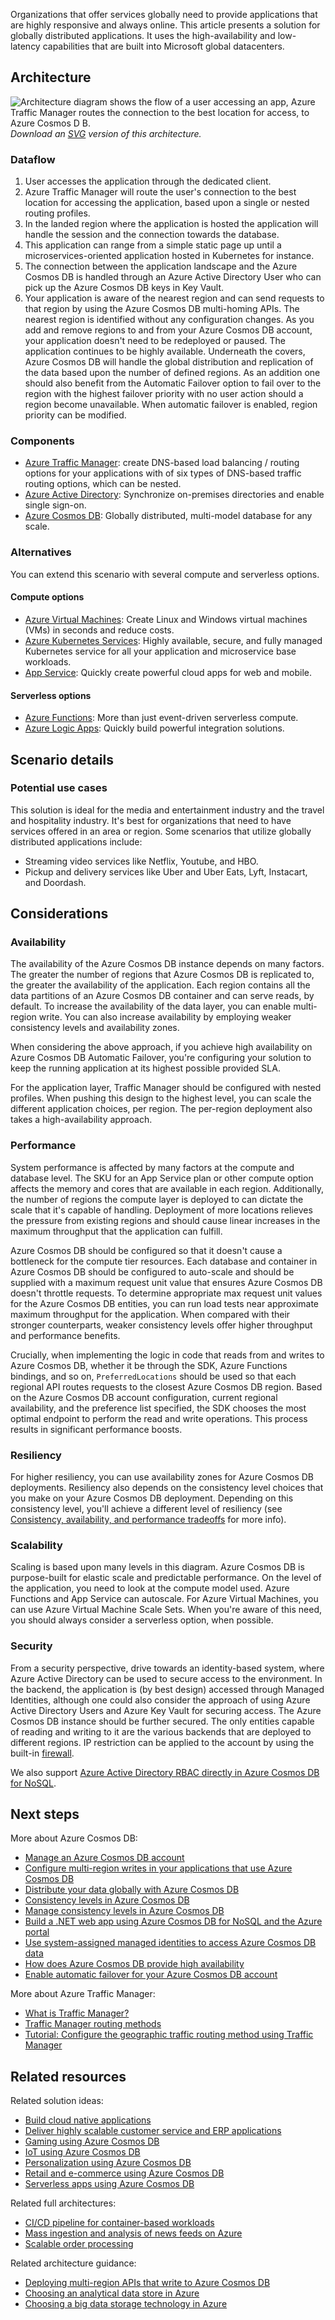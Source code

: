 Organizations that offer services globally need to provide applications that are highly responsive and always online. This article presents a solution for globally distributed applications. It uses the high-availability and low-latency capabilities that are built into Microsoft global datacenters.

## Architecture

![Architecture diagram shows the flow of a user accessing an app, Azure Traffic Manager routes the connection to the best location for access, to Azure Cosmos D B. ](../media/globally-distributed-mission-critical-applications-using-cosmos-db.png)
<br /> *Download an [SVG](../media/globally-distributed-mission-critical-applications-using-cosmos-db.svg) version of this architecture.*

### Dataflow

1. User accesses the application through the dedicated client.
1. Azure Traffic Manager will route the user's connection to the best location for accessing the application, based upon a single or nested routing profiles.
1. In the landed region where the application is hosted the application will handle the session and the connection towards the database.
1. This application can range from a simple static page up until a microservices-oriented application hosted in Kubernetes for instance.
1. The connection between the application landscape and the Azure Cosmos DB is handled through an Azure Active Directory User who can pick up the Azure Cosmos DB keys in Key Vault.
1. Your application is aware of the nearest region and can send requests to that region by using the Azure Cosmos DB multi-homing APIs. The nearest region is identified without any configuration changes. As you add and remove regions to and from your Azure Cosmos DB account, your application doesn't need to be redeployed or paused. The application continues to be highly available. Underneath the covers, Azure Cosmos DB will handle the global distribution and replication of the data based upon the number of defined regions. As an addition one should also benefit from the Automatic Failover option to fail over to the region with the highest failover priority with no user action should a region become unavailable. When automatic failover is enabled, region priority can be modified.

### Components

* [Azure Traffic Manager](https://azure.microsoft.com/services/traffic-manager): create DNS-based load balancing / routing options for your applications with of six types of DNS-based traffic routing options, which can be nested.
* [Azure Active Directory](https://azure.microsoft.com/services/active-directory): Synchronize on-premises directories and enable single sign-on.
* [Azure Cosmos DB](https://azure.microsoft.com/services/cosmos-db): Globally distributed, multi-model database for any scale.

### Alternatives

You can extend this scenario with several compute and serverless options.

#### Compute options

* [Azure Virtual Machines](https://azure.microsoft.com/services/virtual-machines): Create Linux and Windows virtual machines (VMs) in seconds and reduce costs.
* [Azure Kubernetes Services](https://azure.microsoft.com/services/kubernetes-service): Highly available, secure, and fully managed Kubernetes service for all your application and microservice base workloads.
* [App Service](https://azure.microsoft.com/services/app-service): Quickly create powerful cloud apps for web and mobile.

#### Serverless options

* [Azure Functions](https://azure.microsoft.com/services/functions): More than just event-driven serverless compute.
* [Azure Logic Apps](https://azure.microsoft.com/services/logic-apps): Quickly build powerful integration solutions.

## Scenario details


### Potential use cases

This solution is ideal for the media and entertainment industry and the travel and hospitality industry. It's best for organizations that need to have services offered in an area or region. Some scenarios that utilize globally distributed applications include:

- Streaming video services like Netflix, Youtube, and HBO.
- Pickup and delivery services like Uber and Uber Eats, Lyft, Instacart, and Doordash.

## Considerations

### Availability

The availability of the Azure Cosmos DB instance depends on many factors. The greater the number of regions that Azure Cosmos DB is replicated to, the greater the availability of the application. Each region contains all the data partitions of an Azure Cosmos DB container and can serve reads, by default. To increase the availability of the data layer, you can enable multi-region write. You can also increase availability by employing weaker consistency levels and availability zones.

When considering the above approach, if you achieve high availability on Azure Cosmos DB Automatic Failover, you're configuring your solution to keep the running application at its highest possible provided SLA.

For the application layer, Traffic Manager should be configured with nested profiles. When pushing this design to the highest level, you can scale the different application choices, per region. The per-region deployment also takes a high-availability approach.

### Performance

System performance is affected by many factors at the compute and database level. The SKU for an App Service plan or other compute option affects the memory and cores that are available in each region. Additionally, the number of regions the compute layer is deployed to can dictate the scale that it's capable of handling. Deployment of more locations relieves the pressure from existing regions and should cause linear increases in the maximum throughput that the application can fulfill.

Azure Cosmos DB should be configured so that it doesn't cause a bottleneck for the compute tier resources. Each database and container in Azure Cosmos DB should be configured to auto-scale and should be supplied with a maximum request unit value that ensures Azure Cosmos DB doesn't throttle requests. To determine appropriate max request unit values for the Azure Cosmos DB entities, you can run load tests near approximate maximum throughput for the application. When compared with their stronger counterparts, weaker consistency levels offer higher throughput and performance benefits.

Crucially, when implementing the logic in code that reads from and writes to Azure Cosmos DB, whether it be through the SDK, Azure Functions bindings, and so on, `PreferredLocations` should be used so that each regional API routes requests to the closest Azure Cosmos DB region. Based on the Azure Cosmos DB account configuration, current regional availability, and the preference list specified, the SDK chooses the most optimal endpoint to perform the read and write operations. This process results in significant performance boosts.

### Resiliency

For higher resiliency, you can use availability zones for Azure Cosmos DB deployments. Resiliency also depends on the consistency level choices that you make on your Azure Cosmos DB deployment. Depending on this consistency level, you'll achieve a different level of resiliency (see [Consistency, availability, and performance tradeoffs](/azure/cosmos-db/consistency-levels) for more info).

### Scalability

Scaling is based upon many levels in this diagram. Azure Cosmos DB is purpose-built for elastic scale and predictable performance. On the level of the application, you need to look at the compute model used. Azure Functions and App Service can autoscale. For Azure Virtual Machines, you can use Azure Virtual Machine Scale Sets. When you're aware of this need, you should always consider a serverless option, when possible.

### Security

From a security perspective, drive towards an identity-based system, where Azure Active Directory can be used to secure access to the environment. In the backend, the application is (by best design) accessed through Managed Identities, although one could also consider the approach of using Azure Active Directory Users and Azure Key Vault for securing access. The Azure Cosmos DB instance should be further secured. The only entities capable of reading and writing to it are the various backends that are deployed to different regions. IP restriction can be applied to the account by using the built-in [firewall](/azure/cosmos-db/how-to-configure-firewall).

We also support [Azure Active Directory RBAC directly in Azure Cosmos DB for NoSQL](/azure/cosmos-db/how-to-setup-rbac).

## Next steps

More about Azure Cosmos DB:

* [Manage an Azure Cosmos DB account](/azure/cosmos-db/how-to-manage-database-account)
* [Configure multi-region writes in your applications that use Azure Cosmos DB](/azure/cosmos-db/how-to-multi-master)
* [Distribute your data globally with Azure Cosmos DB](/azure/cosmos-db/distribute-data-globally)
* [Consistency levels in Azure Cosmos DB](/azure/cosmos-db/consistency-levels)
* [Manage consistency levels in Azure Cosmos DB](/azure/cosmos-db/how-to-manage-consistency)
* [Build a .NET web app using Azure Cosmos DB for NoSQL and the Azure portal](/azure/cosmos-db/create-sql-api-dotnet)
* [Use system-assigned managed identities to access Azure Cosmos DB data](/azure/cosmos-db/managed-identity-based-authentication)
* [How does Azure Cosmos DB provide high availability](/azure/cosmos-db/high-availability)
* [Enable automatic failover for your Azure Cosmos DB account](/azure/cosmos-db/how-to-manage-database-account#automatic-failover)

More about Azure Traffic Manager:

* [What is Traffic Manager?](/azure/traffic-manager/traffic-manager-overview)
* [Traffic Manager routing methods](/azure/traffic-manager/traffic-manager-routing-methods)
* [Tutorial: Configure the geographic traffic routing method using Traffic Manager](/azure/traffic-manager/traffic-manager-configure-geographic-routing-method)

## Related resources

Related solution ideas:

* [Build cloud native applications](./cloud-native-apps.yml)
* [Deliver highly scalable customer service and ERP applications](./erp-customer-service.yml)
* [Gaming using Azure Cosmos DB](./gaming-using-cosmos-db.yml)
* [IoT using Azure Cosmos DB](./iot-using-cosmos-db.yml)
* [Personalization using Azure Cosmos DB](./personalization-using-cosmos-db.yml)
* [Retail and e-commerce using Azure Cosmos DB](./retail-and-e-commerce-using-cosmos-db.yml)
* [Serverless apps using Azure Cosmos DB](./serverless-apps-using-cosmos-db.yml)

Related full architectures:

* [CI/CD pipeline for container-based workloads](../../example-scenario/apps/devops-with-aks.yml)
* [Mass ingestion and analysis of news feeds on Azure](../../example-scenario/ai/news-feed-ingestion-and-near-real-time-analysis.yml)
* [Scalable order processing](../../example-scenario/data/ecommerce-order-processing.yml)

Related architecture guidance:

* [Deploying multi-region APIs that write to Azure Cosmos DB](../../patterns/geodes.yml)
* [Choosing an analytical data store in Azure](../../data-guide/technology-choices/analytical-data-stores.md)
* [Choosing a big data storage technology in Azure](../../data-guide/technology-choices/data-storage.md)

